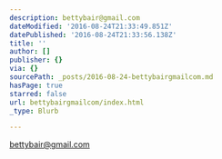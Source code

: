 ```yaml
---
description: bettybair@gmail.com
dateModified: '2016-08-24T21:33:49.851Z'
datePublished: '2016-08-24T21:33:56.138Z'
title: ''
author: []
publisher: {}
via: {}
sourcePath: _posts/2016-08-24-bettybairgmailcom.md
hasPage: true
starred: false
url: bettybairgmailcom/index.html
_type: Blurb

---
```

bettybair@gmail.com